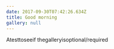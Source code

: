 ```yaml
---
date: 2017-09-30T07:42:26.634Z
title: Good morning
gallery: null
---
```

Atesttoseeif thegalleryisoptional/required
